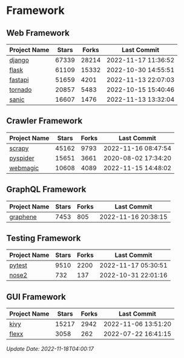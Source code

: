 # Framework

## Web Framework
| Project Name | Stars | Forks | Last Commit |
| ------------ | ----- | ----- | ----------- |
| [django](https://github.com/django/django) | 67339 | 28214 | 2022-11-17 11:36:52 |
| [flask](https://github.com/pallets/flask) | 61109 | 15332 | 2022-10-30 14:55:51 |
| [fastapi](https://github.com/tiangolo/fastapi) | 51659 | 4201 | 2022-11-13 22:07:03 |
| [tornado](https://github.com/tornadoweb/tornado) | 20857 | 5483 | 2022-10-15 15:40:46 |
| [sanic](https://github.com/sanic-org/sanic) | 16607 | 1476 | 2022-11-13 13:32:04 |

## Crawler Framework
| Project Name | Stars | Forks | Last Commit |
| ------------ | ----- | ----- | ----------- |
| [scrapy](https://github.com/scrapy/scrapy) | 45162 | 9793 | 2022-11-16 08:47:54 |
| [pyspider](https://github.com/binux/pyspider) | 15651 | 3661 | 2020-08-02 17:34:20 |
| [webmagic](https://github.com/code4craft/webmagic) | 10608 | 4089 | 2022-11-15 14:48:02 |

## GraphQL Framework
| Project Name | Stars | Forks | Last Commit |
| ------------ | ----- | ----- | ----------- |
| [graphene](https://github.com/graphql-python/graphene) | 7453 | 805 | 2022-11-16 20:38:15 |

## Testing Framework
| Project Name | Stars | Forks | Last Commit |
| ------------ | ----- | ----- | ----------- |
| [pytest](https://github.com/pytest-dev/pytest) | 9510 | 2200 | 2022-11-17 05:30:51 |
| [nose2](https://github.com/nose-devs/nose2) | 732 | 137 | 2022-10-31 22:01:16 |

## GUI Framework
| Project Name | Stars | Forks | Last Commit |
| ------------ | ----- | ----- | ----------- |
| [kivy](https://github.com/kivy/kivy) | 15217 | 2942 | 2022-11-06 13:51:20 |
| [flexx](https://github.com/flexxui/flexx) | 3058 | 262 | 2022-07-22 16:41:15 |

*Update Date: 2022-11-18T04:00:17*